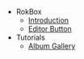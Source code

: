 * RokBox
    * [Introduction]()
    * [Editor Button](editor_button.md)
* Tutorials
    * [Album Gallery]()

